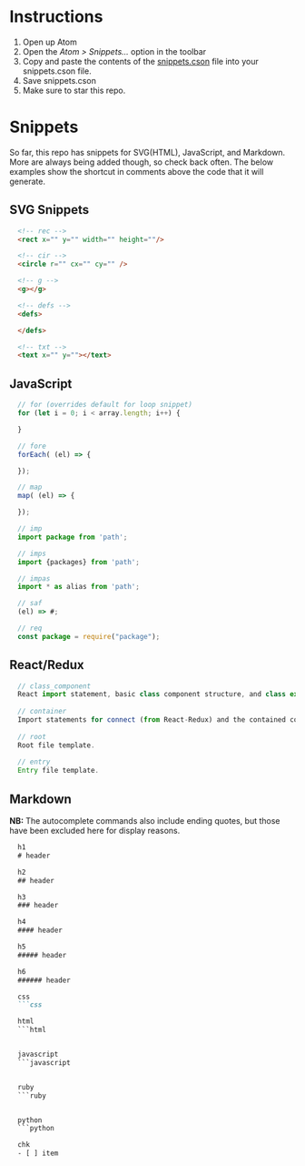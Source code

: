 # Instructions
1. Open up Atom
2. Open the *Atom > Snippets...* option in the toolbar
3. Copy and paste the contents of the [snippets.cson](/snippets.cson) file into your snippets.cson file.
4. Save snippets.cson
5. Make sure to star this repo.

# Snippets

So far, this repo has snippets for SVG(HTML), JavaScript, and Markdown. More are always being added though, so check back often. The below examples show the shortcut in comments above the code that it will generate.

## SVG Snippets
```html
  <!-- rec -->
  <rect x="" y="" width="" height=""/>

  <!-- cir -->
  <circle r="" cx="" cy="" />

  <!-- g -->
  <g></g>

  <!-- defs -->
  <defs>

  </defs>

  <!-- txt -->
  <text x="" y=""></text>
```

## JavaScript
```javascript
  // for (overrides default for loop snippet)
  for (let i = 0; i < array.length; i++) {

  }

  // fore
  forEach( (el) => {

  });

  // map
  map( (el) => {

  });

  // imp
  import package from 'path';

  // imps
  import {packages} from 'path';

  // impas
  import * as alias from 'path';

  // saf
  (el) => #;

  // req
  const package = require("package");
```

## React/Redux

```javascript
  // class_component
  React import statement, basic class component structure, and class export statement.
  
  // container
  Import statements for connect (from React-Redux) and the contained component. Also includes the skeleton for mapStateToProps, mapDispatchToProps and the export statement using connect.
  
  // root
  Root file template.
  
  // entry
  Entry file template.
```

## Markdown
**NB:** The autocomplete commands also include ending quotes, but those have been excluded here for display reasons.

```markdown
  h1
  # header

  h2
  ## header

  h3
  ### header

  h4
  #### header

  h5
  ##### header

  h6
  ###### header

  css
  ```css

  html
  ```html


  javascript
  ```javascript


  ruby
  ```ruby


  python
  ```python

  chk
  - [ ] item

```
